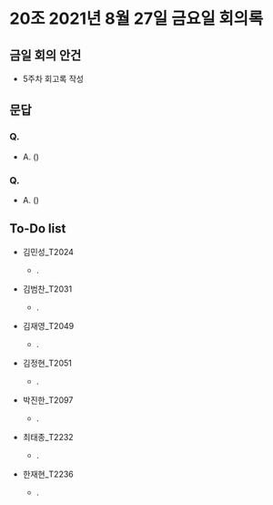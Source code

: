 # 20조 2021년 8월 27일 금요일 회의록
## 금일 회의 안건

- 5주차 회고록 작성

## 문답

### Q. 

- A. ()

### Q. 

- A. ()


## To-Do list

* 김민성_T2024
  * .

* 김범찬_T2031
  * .

* 김재영_T2049
  * .

* 김정현_T2051
  * .

* 박진한_T2097
  * .

* 최태종_T2232
  * .

* 한재현_T2236
  * .
